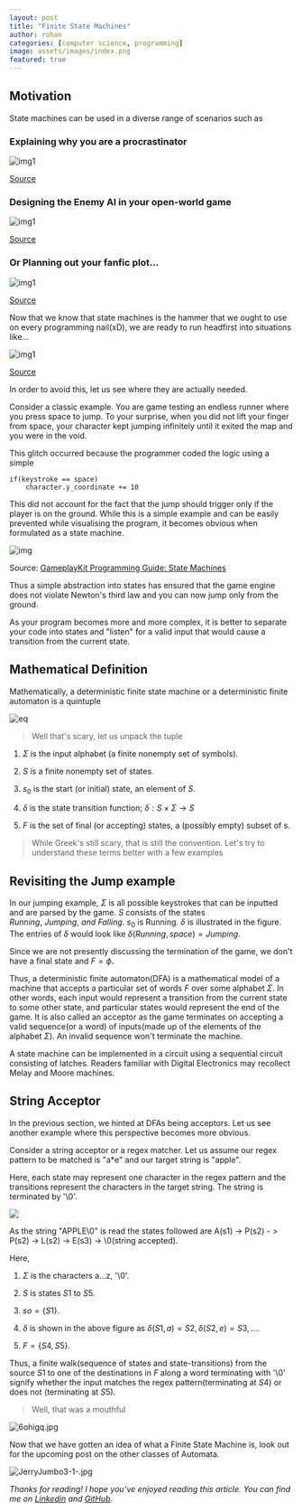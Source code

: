 ```yaml
---
layout: post
title: "Finite State Machines"
author: rohan
categories: [computer science, programming]
image: assets/images/index.png
featured: true
---
```


## Motivation

State machines can be used in a diverse range of scenarios such as

### Explaining why you are a procrastinator

<!--<img src="file:///C:/Users/rohan/Downloads/le4joppdnt631.png" title="" alt="le4joppdnt631.png" data-align="center">-->
![img1](/assets/images/le4joppdnt631.png)

[Source](https://www.reddit.com/r/uwaterloo/comments/c60obb/the_six_states_of_a_waterloo_student_in_the_form/?utm_source=share&utm_medium=web2x&context=3)

### Designing the Enemy AI in your open-world game

<!--<img title="" src="file:///C:/Users/rohan/Downloads/fsm_enemy_brain.png" alt="fsm_enemy_brain.png" data-align="center">-->
![img1](/assets/images/fsm_enemy_brain.png)

[Source](https://gamedevelopment.tutsplus.com/tutorials/finite-state-machines-theory-and-implementation--gamedev-11867)

### Or Planning out your fanfic plot...

<!--<img src="file:///C:/Users/rohan/AppData/Roaming/marktext/images/2022-07-31-18-21-44-image.png" title="" alt="" data-align="center">-->
![img1](/assets/images/2022-07-31-18-21-44-image.png)

[Source](https://www.tumblr.com/blog/view/prokopetz/168234312947?source=share)

Now that we know that state machines is the hammer that we ought to use on every programming nail(xD), we are ready to run headfirst into situations like...

<!--<img title="" src="file:///C:/Users/rohan/Downloads/download.jpg" alt="download.jpg" width="405" data-align="center">-->
![img1](/assets/images/download.jpg)

[Source](http://www.quickmeme.com/meme/367p2f)

In order to avoid this, let us see where they are actually needed.

Consider a classic example. You are game testing an endless runner where you press space to jump. To your surprise, when you did not lift your finger from space, your character kept jumping infinitely until it exited the map and you were in the void. 

This glitch occurred because the programmer coded the logic using a simple 

```
if(keystroke == space)
    character.y_coordinate += 10
```

This did not account for the fact that the jump should trigger only if the player is on the ground. While this is a simple example and can be easily prevented while visualising the program, it becomes obvious when formulated as a state machine.

![img](/assets/images/2022-07-29-19-50-27-image.png)

Source: [GameplayKit Programming Guide: State Machines](https://developer.apple.com/library/archive/documentation/General/Conceptual/GameplayKit_Guide/StateMachine.html)

Thus a simple abstraction into states has ensured that the game engine does not violate Newton's third law and you can now jump only from the ground.

As your program becomes more and more complex, it is better to separate your code into states and "listen" for a valid input that would cause a transition from the current state. 

## Mathematical Definition

Mathematically, a deterministic finite state machine or a deterministic finite automaton is a quintuple

![eq](http://www.sciweavers.org/upload/Tex2Img_1664708273/render.png)

> Well that's scary, let us unpack the tuple

1. $\Sigma$ is the input alphabet (a finite nonempty set of symbols).

2. $S$ is a finite nonempty set of states.

3. $s_0$ is the start (or initial) state, an element of $S$.

4. $\delta$ is the state transition function; $\delta : S \times \Sigma \to S$

5. $F$ is the set of final (or accepting) states, a (possibly empty) subset of s.

> While Greek's still scary, that is still the convention. Let's try to understand these terms better with a few examples

## Revisiting the Jump example

In our jumping example, $\Sigma$ is all possible keystrokes that can be inputted and are parsed by the game. $S$ consists of the states $Running, \ Jumping, \ and \ Falling$. $s_0$ is Running. $\delta$ is illustrated in the figure. The entries of $\delta$ would look like $\delta (Running, space) = Jumping$. 

Since we are not presently discussing the termination of the game, we don't have a final state and $F = \phi$.

Thus, a deterministic finite automaton(DFA) is a mathematical model of a machine that accepts a particular set of words $F$ over some alphabet $\Sigma$. In other words, each input would represent a transition from the current state to some other state, and particular states would represent the end of the game. It is also called an acceptor as the game terminates on accepting a valid sequence(or a word) of inputs(made up of the elements of the alphabet $\Sigma$). An invalid sequence won't terminate the machine.

A state machine can be implemented in a circuit using a sequential circuit consisting of latches. Readers familiar with Digital Electronics may recollect Melay and Moore machines.

## String Acceptor

In the previous section, we hinted at DFAs being acceptors. Let us see another example where this perspective becomes more obvious.

Consider a string acceptor or a regex matcher. Let us assume our regex pattern to be matched is "a*e" and our target string is "apple". 

Here, each state may represent one character in the regex pattern and the transitions represent the characters in the target string. The string is terminated by '\0'.

![](/assets/images/index.png)

As the string "APPLE\0" is read the states followed are A(s1) -> P(s2) - > P(s2) -> L(s2) -> E(s3) -> \0(string accepted).

Here,

1. $\Sigma$ is the characters a...z, '\0'. 

2. $S$ is states $S1$ to $S5$.  

3. $so = \{S1\}$. 

4. $\delta$ is shown in the above figure as $\delta(S1,a) = S2, \delta(S2, e) = S3, ...$.

5. $F = \{S4, S5\}$.

Thus, a finite walk(sequence of states and state-transitions) from the source $S1$ to one of the destinations in $F$ along a word terminating with '\0' signify whether the input matches the regex pattern(terminating at $S4$) or does not (terminating at $S5$). 

> Well, that was a mouthful

![6ohigq.jpg](/assets/images/6ohigq.jpg)

Now that we have gotten an idea of what a Finite State Machine is, look out for the upcoming post on the other classes of Automata.

![JerryJumbo3-1-.jpg](assets/images/JerryJumbo3-1-.jpg)

_Thanks for reading! I hope you’ve enjoyed reading this article. You can find me on_ [_Linkedin_](https://www.linkedin.com/in/s-rohan/) _and_ [_GitHub_](http://github.com/Rohan-Witty).
